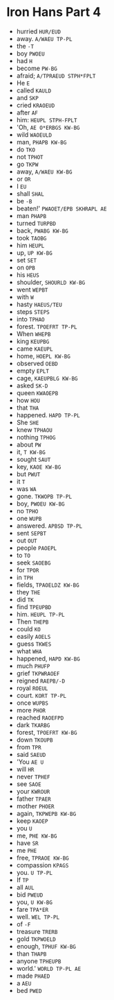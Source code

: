 # Iron Hans Part 4

* hurried `HUR/EUD`
* away. `A/WAEU TP-PL`
* the `-T`
* boy `PWOEU`
* had `H`
* become `PW-BG`
* afraid; `A/TPRAEUD STPH*FPLT`
* He `E`
* called `KAULD`
* and `SKP`
* cried `KRAOEUD`
* after `AF`
* him: `HEUPL STPH-FPLT`
* 'Oh, `AE O*ERBGS KW-BG`
* wild `WAOEULD`
* man, `PHAPB KW-BG`
* do `TKO`
* not `TPHOT`
* go `TKPW`
* away, `A/WAEU KW-BG`
* or `OR`
* I `EU`
* shall `SHAL`
* be `-B`
* beaten!' `PWAOET/EPB SKHRAPL AE`
* man `PHAPB`
* turned `TURPBD`
* back, `PWABG KW-BG`
* took `TAOBG`
* him `HEUPL`
* up, `UP KW-BG`
* set `SET`
* on `OPB`
* his `HEUS`
* shoulder, `SHOURLD KW-BG`
* went `WEPBT`
* with `W`
* hasty `HAEUS/TEU`
* steps `STEPS`
* into `TPHAO`
* forest. `TPOEFRT TP-PL`
* When `WHEPB`
* king `KEUPBG`
* came `KAEUPL`
* home, `HOEPL KW-BG`
* observed `OEBD`
* empty `EPLT`
* cage, `KAEUPBLG KW-BG`
* asked `SK-D`
* queen `KWAOEPB`
* how `HOU`
* that `THA`
* happened. `HAPD TP-PL`
* She `SHE`
* knew `TPHAOU`
* nothing `TPHOG`
* about `PW`
* it, `T KW-BG`
* sought `SAUT`
* key, `KAOE KW-BG`
* but `PWUT`
* it `T`
* was `WA`
* gone. `TKWOPB TP-PL`
* boy, `PWOEU KW-BG`
* no `TPHO`
* one `WUPB`
* answered. `APBSD TP-PL`
* sent `SEPBT`
* out `OUT`
* people `PAOEPL`
* to `TO`
* seek `SAOEBG`
* for `TPOR`
* in `TPH`
* fields, `TPAOELDZ KW-BG`
* they `THE`
* did `TK`
* find `TPEUPBD`
* him. `HEUPL TP-PL`
* Then `THEPB`
* could `KO`
* easily `AOELS`
* guess `TKWES`
* what `WHA`
* happened, `HAPD KW-BG`
* much `PHUFP`
* grief `TKPWRAOEF`
* reigned `RAEPB/-D`
* royal `ROEUL`
* court. `KORT TP-PL`
* once `WUPBS`
* more `PHOR`
* reached `RAOEFPD`
* dark `TKARBG`
* forest, `TPOEFRT KW-BG`
* down `TKOUPB`
* from `TPR`
* said `SAEUD`
* 'You `AE U`
* will `HR`
* never `TPHEF`
* see `SAOE`
* your `KWROUR`
* father `TPAER`
* mother `PHOER`
* again, `TKPWEPB KW-BG`
* keep `KAOEP`
* you `U`
* me, `PHE KW-BG`
* have `SR`
* me `PHE`
* free, `TPRAOE KW-BG`
* compassion `KPAGS`
* you. `U TP-PL`
* If `TP`
* all `AUL`
* bid `PWEUD`
* you, `U KW-BG`
* fare `TPA*ER`
* well. `WEL TP-PL`
* of `-F`
* treasure `TRERB`
* gold `TKPWOELD`
* enough, `TPHUF KW-BG`
* than `THAPB`
* anyone `TPHEUPB`
* world.' `WORLD TP-PL AE`
* made `PHAED`
* a `AEU`
* bed `PWED`
